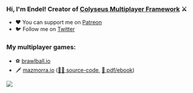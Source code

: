 ### Hi, I'm Endel! Creator of [Colyseus Multiplayer Framework](http://colyseus.io/) ⚔️

- ❤️ You can support me on [Patreon](https://www.patreon.com/endel)
- ️🐦 Follow me on [Twitter](https://twitter.com/endel)

### My multiplayer games:

- ⚽️ [brawlball.io](https://brawlball.io/)
- 🗡 [mazmorra.io](https://mazmorra.io/) ([👨‍💻 source-code](https://github.com/endel/mazmorra), [📕 pdf/ebook](http://gum.co/mazmorra))

 <a href="https://patreon.com/endel"><img src="https://img.shields.io/endpoint.svg?url=https%3A%2F%2Fshieldsio-patreon.vercel.app%2Fapi%3Fusername%3Dendel%26type%3Dpatrons&style=for-the-badge" /></a>
